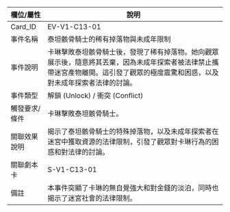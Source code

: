 | 欄位/屬性 | 說明 |
|---|---|
| Card_ID | EV-V1-C13-01 |
| 事件名稱 | 泰坦骸骨騎士的稀有掉落物與未成年限制 |
| 事件說明 | 卡琳擊敗泰坦骸骨騎士後，發現了稀有掉落物。她向觀眾展示後，隨意將其丟棄，因為未成年探索者被法律禁止攜帶迷宮產物離開。這引發了觀眾的極度震驚和困惑，以及對未成年探索者法律的討論。 |
| 事件類型 | 解鎖 (Unlock) / 衝突 (Conflict) |
| 觸發要求/條件 | 卡琳擊敗泰坦骸骨騎士。 |
| 關聯效果說明 | 揭示了泰坦骸骨騎士的特殊掉落物，以及未成年探索者在迷宮中獲取資源的法律限制，引發了觀眾對卡琳行為的困惑和對法律的討論。 |
| 關聯劇本卡 | S-V1-C13-01 |
| 備註 | 本事件突顯了卡琳的無自覺強大和對金錢的淡泊，同時也揭示了迷宮社會的法律限制。 |
